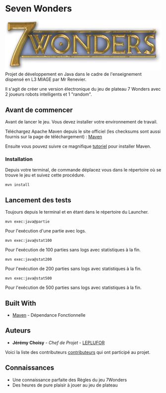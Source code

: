 # Seven Wonders


![alt text](./Documentation/logo-7-wonders.png)
Projet de développement en Java dans le cadre de l'enseignement dispensé en L3 MIAGE par Mr Renevier.

Il s'agit de créer une version électronique du jeu de plateau 7 Wonders avec 2 joueurs robots intelligents et 1 "random".

## Avant de commencer

Avant de lancer le jeu. Vous devez installer votre environnement de travail.

Téléchargez Apache Maven depuis le site officiel (les checksums sont aussi fournis sur la page de téléchargement) : [Maven](https://maven.apache.org/download.cgi)

Ensuite vous pouvez suivre ce magnifique [tutoriel](https://openclassrooms.com/fr/courses/4503526-organisez-et-packagez-une-application-java-avec-apache-maven/4608805-configurez-votre-environnement-de-developpement) pour installer Maven. 



### Installation

Depuis votre terminal, de commande déplacez vous dans le répertoire où se trouve le jeu et suivez cette procédure.


```
mvn install
```




## Lancement des tests

Toujours depuis le terminal et en étant dans le répertoire du Launcher.

```
mvn exec:java@partie
```
Pour l'exécution d'une partie avec logs.
```
mvn exec:java@stat100
```
Pour l'exécution de 100 parties sans logs avec statistiques à la fin.
```
mvn exec:java@stat200
```
Pour l'exécution de 200 parties sans logs avec statistiques à la fin.

```
mvn exec:java@stat500
```
Pour l'exécution de 500 parties sans logs avec statistiques à la fin.



## Built With

* [Maven](https://maven.apache.org/) - Dépendance Fonctionnelle


## Auteurs

* **Jérémy Choisy** - *Chef de Projet* - [LEPLUFOR](https://github.com/jeremychoisy)

Voici la liste des contributeurs [contributeurs](https://github.com/jeremychoisy/Seven-Wonders/graphs/contributors) qui ont participé au projet.


## Connaissances

* Une connaissance parfaite des Règles du jeu 7Wonders
* Des heures de pure plaisir à jouer au jeu de plateau


